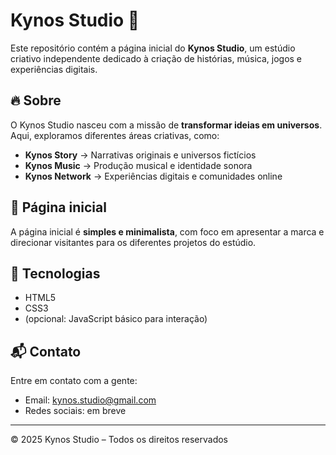# Kynos Studio 🌌  

Este repositório contém a página inicial do **Kynos Studio**, um estúdio criativo independente dedicado à criação de histórias, música, jogos e experiências digitais.  

## 🔥 Sobre  
O Kynos Studio nasceu com a missão de **transformar ideias em universos**.  
Aqui, exploramos diferentes áreas criativas, como:  
- **Kynos Story** → Narrativas originais e universos fictícios  
- **Kynos Music** → Produção musical e identidade sonora  
- **Kynos Network** → Experiências digitais e comunidades online  

## 🎨 Página inicial  
A página inicial é **simples e minimalista**, com foco em apresentar a marca e direcionar visitantes para os diferentes projetos do estúdio.  

## 🚀 Tecnologias  
- HTML5  
- CSS3  
- (opcional: JavaScript básico para interação)  

## 📬 Contato  
Entre em contato com a gente:  
- Email: kynos.studio@gmail.com  
- Redes sociais: em breve  

---

© 2025 Kynos Studio – Todos os direitos reservados
